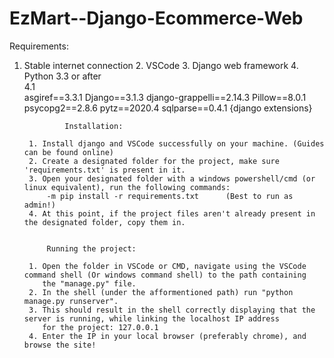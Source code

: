 # EzMart--Django-Ecommerce-Web
Requirements:
1. Stable internet connection
		2. VSCode 
		3. Django web framework
		4. Python 3.3 or after	
		4.1   
        asgiref==3.3.1
        Django==3.1.3
        django-grappelli==2.14.3
        Pillow==8.0.1
        psycopg2==2.8.6
        pytz==2020.4
        sqlparse==0.4.1
		    {django extensions}
        

				Installation:

		1. Install django and VSCode successfully on your machine. (Guides can be found online)
		2. Create a designated folder for the project, make sure 'requirements.txt' is present in it.
		3. Open your designated folder with a windows powershell/cmd (or linux equivalent), run the following commands:
		    -m pip install -r requirements.txt		(Best to run as admin!)
		4. At this point, if the project files aren't already present in the designated folder, copy them in.
		
				
			Running the project:
      
		1. Open the folder in VSCode or CMD, navigate using the VSCode command shell (Or windows command shell) to the path containing
		   the "manage.py" file.
		2. In the shell (under the afformentioned path) run "python manage.py runserver".
		3. This should result in the shell correctly displaying that the server is running, while linking the localhost IP address
		   for the project: 127.0.0.1
		4. Enter the IP in your local browser (preferably chrome), and browse the site! 
